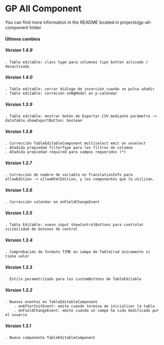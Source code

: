 # GP All Component

You can find more information in the README located in projects/gp-all-component folder

#### Últimos cambios
##### Version 1.4.9
    . Table editable: class type para columnas tipo button activado / desactivado
##### Version 1.4.0
    . Table editable: cerrar diálogo de inserción cuando se pulsa añadir
    . Table editable: correción onNgModel en p-calendar
##### Version 1.3.9
    . Table editable: mostrar botón de Exportar CSV mediante parámetro -> dataTable.showExportButton: boolean
##### Version 1.3.8
    . Corrección TableEditableComponent multiselect emit on unselect
    . Añadida propiedad filterType para los filtros de columna 
    . Añadida propiedad required para campos requeridos (*)
##### Version 1.3.7
    . Corrección de nombre de variable en TranslationInfo para allowEdition -> allowHtmlEdition, y los componentes que lo utilizan.
##### Version 1.3.6
    . Corrección calendar en onFieldChangeEvent
##### Version 1.3.5
    . Table Editable: nuevo input showControlButtons para controlar visibilidad de botones de control
##### Version 1.3.4
    . Comprobación de formato TIME en campo de TableCrud únicamente si tiene valor
##### Version 1.3.3
    . Estilo parametrizado para los customButtons de TableEditable
##### Version 1.3.2
    . Nuevos eventos en TableEditableComponent
        . onAfterInitEvent: emite cuando termina de inicializar la tabla
        . onFieldChangeEvent: emite cuando un campo ha sido modificado por el usuario 
##### Version 1.3.1
    . Nuevo componente TableEditableComponent
    
